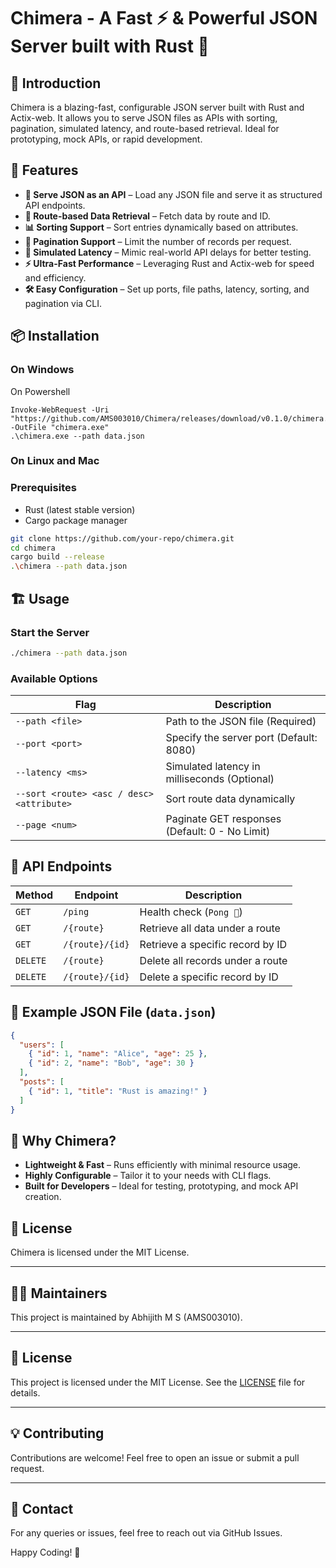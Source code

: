 # Chimera - A Fast ⚡ & Powerful JSON Server built with Rust 🦀

## 🔱 Introduction

Chimera is a blazing-fast, configurable JSON server built with Rust and Actix-web. It allows you to serve JSON files as APIs with sorting, pagination, simulated latency, and route-based retrieval. Ideal for prototyping, mock APIs, or rapid development.

## 🚀 Features

- **📂 Serve JSON as an API** – Load any JSON file and serve it as structured API endpoints.
- **📌 Route-based Data Retrieval** – Fetch data by route and ID.
- **📊 Sorting Support** – Sort entries dynamically based on attributes.
- **📑 Pagination Support** – Limit the number of records per request.
- **🐌 Simulated Latency** – Mimic real-world API delays for better testing.
- **⚡ Ultra-Fast Performance** – Leveraging Rust and Actix-web for speed and efficiency.
- **🛠️ Easy Configuration** – Set up ports, file paths, latency, sorting, and pagination via CLI.

## 📦 Installation

### On Windows

On Powershell
```
Invoke-WebRequest -Uri "https://github.com/AMS003010/Chimera/releases/download/v0.1.0/chimera.exe" -OutFile "chimera.exe"
.\chimera.exe --path data.json
```

### On Linux and Mac

### Prerequisites

- Rust (latest stable version)
- Cargo package manager

```sh
git clone https://github.com/your-repo/chimera.git
cd chimera
cargo build --release
.\chimera --path data.json
```

## 🏗️ Usage

### Start the Server

```sh
./chimera --path data.json
```

### Available Options

| Flag             | Description                                      |
|-----------------|--------------------------------------------------|
| `--path <file>`  | Path to the JSON file (Required)               |
| `--port <port>`  | Specify the server port (Default: 8080)        |
| `--latency <ms>` | Simulated latency in milliseconds (Optional)   |
| `--sort <route> <asc / desc> <attribute>` | Sort route data dynamically |
| `--page <num>`   | Paginate GET responses (Default: 0 - No Limit) |

## 📡 API Endpoints

| Method   | Endpoint        | Description                      |
| -------- | --------------- | -------------------------------- |
| `GET`    | `/ping`         | Health check (`Pong 🏓`)         |
| `GET`    | `/{route}`      | Retrieve all data under a route  |
| `GET`    | `/{route}/{id}` | Retrieve a specific record by ID |
| `DELETE` | `/{route}`      | Delete all records under a route |
| `DELETE` | `/{route}/{id}` | Delete a specific record by ID   |

## 📜 Example JSON File (`data.json`)

```json
{
  "users": [
    { "id": 1, "name": "Alice", "age": 25 },
    { "id": 2, "name": "Bob", "age": 30 }
  ],
  "posts": [
    { "id": 1, "title": "Rust is amazing!" }
  ]
}
```

## 🌟 Why Chimera?

- **Lightweight & Fast** – Runs efficiently with minimal resource usage.
- **Highly Configurable** – Tailor it to your needs with CLI flags.
- **Built for Developers** – Ideal for testing, prototyping, and mock API creation.

## 📜 License

Chimera is licensed under the MIT License.

---

## 👨‍💻 Maintainers
This project is maintained by Abhijith M S (AMS003010).

---

## 📜 License
This project is licensed under the MIT License. See the [LICENSE](LICENSE) file for details.

---

## 💡 Contributing
Contributions are welcome! Feel free to open an issue or submit a pull request.

---

## 📩 Contact
For any queries or issues, feel free to reach out via GitHub Issues.

Happy Coding! 🚀

